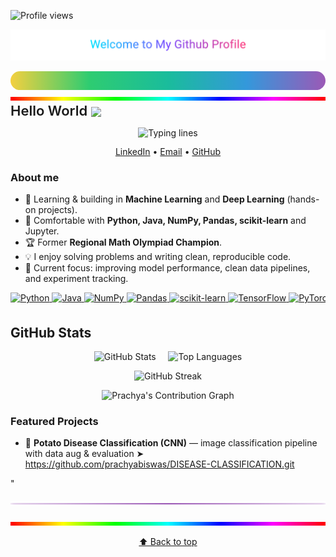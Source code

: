 <a id="top"></a>
![Profile views](https://komarev.com/ghpvc/?username=prachyabiswas&label=Profile%20views&labelColor=4b4b4b&color=1e90ff&style=flat)
<p align="center">
  <img src="./assets/neon-title.svg" alt="Welcome to My Github Profile" width="720">
</p>
<!-- Rainbow line -->
<p align="center" style="margin:0;">
  <svg width="100%" height="6" viewBox="0 0 100 6" preserveAspectRatio="none">
    <defs>
      <linearGradient id="grad" x1="0%" y1="0%" x2="100%" y2="0%">
        <stop offset="0%"   stop-color="#F4D03F"/>
        <stop offset="25%"  stop-color="#2ECC71"/>
        <stop offset="50%"  stop-color="#1ABC9C"/>
        <stop offset="75%"  stop-color="#3498DB"/>
        <stop offset="100%" stop-color="#9B59B6"/>
      </linearGradient>
    </defs>
    <rect x="0" y="0" width="100" height="6" rx="3" ry="3" fill="url(#grad)"/>
  </svg>
</p>
<p align="center" style="margin:0;">
  <img src="assets/rainbow.gif" width="100%" height="6" alt="Rainbow line"/>
</p>

<h2 align="left" style="font-size:22px; font-weight:600; margin:0;">
  Hello World <img src="./assets/earth.gif" width="20" style="vertical-align:middle;"/>
</h2>
<!-- Typing lines -->
<p align="center">
  <img
    src="https://readme-typing-svg.demolab.com?font=Fira+Code&size=28&duration=2200&pause=900&color=4F8CFF&center=true&vCenter=true&repeat=true&width=820&lines=Hi,+I+am+Prachya;ML+%26+Deep+Learning+Learner;Having+fun+with+coding+and+data.;Ask+me+about+anything,+I+am+happy+to+help;Thanks+for+visiting+my+profile."
    alt="Typing lines"
  />
</p>

<p align="center" style="margin:6px 0 10px; font-size:14px; line-height:1.1;">
  <a href="https://www.linkedin.com/in/prachya-biswas-06715932a/" style="text-decoration:underline;">LinkedIn</a>
  •
  <a href="mailto:prachya.biswas@g.bracu.ac.bd" style="text-decoration:underline;">Email</a>
  •
  <a href="https://github.com/prachyabiswas" style="text-decoration:underline;">GitHub</a>
</p>


### About me
- 🔭 Learning & building in **Machine Learning** and **Deep Learning** (hands-on projects).
- 🧰 Comfortable with **Python, Java, NumPy, Pandas, scikit-learn** and Jupyter.
- 🏆 Former **Regional Math Olympiad Champion**.
- 💡 I enjoy solving problems and writing clean, reproducible code.
- 🎯 Current focus: improving model performance, clean data pipelines, and experiment tracking.
<!-- Tech I use (one gentle line, clickable) -->
<p align="center" style="margin: 6px 0;">
  <span style="display:inline-block; white-space:nowrap; overflow-x:auto; max-width:100%; padding-bottom:2px;">
    <a href="https://www.python.org/" target="_blank">
      <img alt="Python" height="22"
           src="https://img.shields.io/badge/Python-111?style=flat&logo=python&logoColor=FFD343&labelColor=202020"/>
    </a>
    <a href="https://openjdk.org/" target="_blank">
      <img alt="Java" height="22"
           src="https://img.shields.io/badge/Java-111?style=flat&logo=openjdk&logoColor=F89820&labelColor=202020"/>
    </a>
    <a href="https://numpy.org/" target="_blank">
      <img alt="NumPy" height="22"
           src="https://img.shields.io/badge/NumPy-111?style=flat&logo=numpy&logoColor=4DABCF&labelColor=202020"/>
    </a>
    <a href="https://pandas.pydata.org/" target="_blank">
      <img alt="Pandas" height="22"
           src="https://img.shields.io/badge/Pandas-111?style=flat&logo=pandas&logoColor=8A63F6&labelColor=202020"/>
    </a>
    <a href="https://scikit-learn.org/" target="_blank">
      <img alt="scikit-learn" height="22"
           src="https://img.shields.io/badge/scikit--learn-111?style=flat&logo=scikitlearn&logoColor=F89939&labelColor=202020"/>
    </a>
    <a href="https://www.tensorflow.org/" target="_blank">
      <img alt="TensorFlow" height="22"
           src="https://img.shields.io/badge/TensorFlow-111?style=flat&logo=tensorflow&logoColor=FF6F00&labelColor=202020"/>
    </a>
    <a href="https://pytorch.org/" target="_blank">
      <img alt="PyTorch" height="22"
           src="https://img.shields.io/badge/PyTorch-111?style=flat&logo=pytorch&logoColor=EE4C2C&labelColor=202020"/>
    </a>
    <a href="https://jupyter.org/" target="_blank">
      <img alt="Jupyter" height="22"
           src="https://img.shields.io/badge/Jupyter-111?style=flat&logo=jupyter&logoColor=F37626&labelColor=202020"/>
    </a>
    <a href="https://git-scm.com/" target="_blank">
      <img alt="Git" height="22"
           src="https://img.shields.io/badge/Git-111?style=flat&logo=git&logoColor=F05032&labelColor=202020"/>
    </a>
    <a href="https://code.visualstudio.com/" target="_blank">
      <img alt="VS Code" height="22"
           src="https://img.shields.io/badge/VS%20Code-111?style=flat&logo=visualstudiocode&logoColor=4FA7FF&labelColor=202020"/>
    </a>
  </span>
</p>



<h2>GitHub Stats</h2>
<!-- Stats + Top Langs side-by-side -->
<div align="center">
  <img
    src="https://github-readme-stats-sigma-five.vercel.app/api?username=prachyabiswas&show_icons=true&hide_border=true&bg_color=0D1117&title_color=8AA7FF&text_color=C9D1D9&icon_color=6E84D5&ring_color=6E84D5&border_radius=12&v=3"
    height="170"
    alt="GitHub Stats"
  />
  &nbsp;&nbsp;&nbsp;
  <img
    src="https://github-readme-stats-sigma-five.vercel.app/api/top-langs/?username=prachyabiswas&layout=compact&langs_count=8&hide_border=true&bg_color=0D1117&title_color=8AA7FF&text_color=C9D1D9&card_width=420&border_radius=12&v=3"
    height="170"
    alt="Top Languages"
  />
</div>

<!-- Streak (unchanged) -->
<p align="center">
  <img
    src="https://streak-stats.demolab.com?user=prachyabiswas&hide_border=true&background=0D1117&ring=0A3D91&fire=0A3D91&currStreakNum=8AA7FF&currStreakLabel=8AA7FF&sideNums=8AA7FF&sideLabels=8AA7FF&dates=94A3B8&stroke=0A3D91&border_radius=12&v=4"
    height="170"
    alt="GitHub Streak"
  />
</p>



<!-- Contribution Graph -->
<p align="center">
  <img 
    src="https://github-readme-activity-graph.vercel.app/graph?username=prachyabiswas&bg_color=0d1117&color=f92672&line=bf5fff&point=444444&area=true&area_color=ff79c6&hide_border=true"
    alt="Prachya's Contribution Graph" />
</p>


### Featured Projects
- 🥔 **Potato Disease Classification (CNN)** — image classification pipeline with data aug & evaluation
  ➤ https://github.com/prachyabiswas/DISEASE-CLASSIFICATION.git

"

<p align="center">
  <img src="./assets/purple-line.svg" width="100%" height="8" alt="purple separator"/>
</p>
</p>
<p align="center" style="margin:0;">
  <img src="assets/rainbow.gif" width="100%" height="6" alt="Rainbow line"/>
</p>
<p align="center">
  <a href="#top">⬆️ Back to top</a>
</p>




